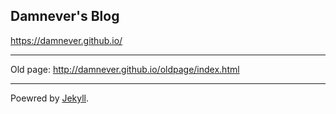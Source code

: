 ## Damnever's Blog

https://damnever.github.io/

---

Old page: http://damnever.github.io/oldpage/index.html

---
Poewred by [Jekyll](http://jekyllrb.com/).
